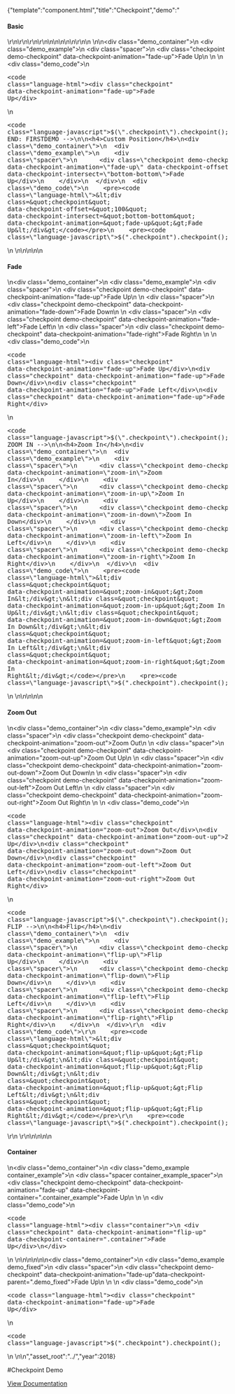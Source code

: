 {"template":"component.html","title":"Checkpoint","demo":"<h4>Basic</h4>\r\n\r\n<!-- START: FIRSTDEMO -->\r\n\r\n<style>\n  .check_container { background: #f9f9f9; overflow: hidden; }\n  .spacer { margin: 100px auto; border: 1px solid #eee; border-radius: 3px; height: 202px; width: 302px; }\n  .checkpoint { background: #00bcd4; border-radius: 3px; color: #fff; height: 200px; line-height: 200px; margin: 0 auto; text-align: center; width: 300px; }\n\n  @media screen and (min-width: 980px) {\n    .spacer { margin: 200px auto; }\n  }\n\n  @media screen and (min-width: 1220px) {\n    .spacer { margin: 300px auto; }\n  }\n\n  .marker {\n    position: fixed;\n    /*top: 50%;*/\n    right: 0;\n    left: 0;\n\n    width: 100%;\n    height: 1px;\n\n    background: red;\n    opacity: 0.2;\n  }\n\n  .container_example { padding: 100px 0; }\n  .container_example_spacer { margin: 0 auto; }\n\n  @media screen and (min-width: 980px) {\n    .container_example { padding: 200px 0; }\n    .container_example_spacer { margin: 0 auto; }\n  }\n\n  @media screen and (min-width: 1220px) {\n    .container_example { padding: 300px 0; }\n    .container_example_spacer { margin: 0 auto; }\n  }\n\n  .demo_fixed {\n    height: 300px;\n    width: 500px;\n    position: fixed;\n    bottom: 10px;\n    left: 10px;\n    background: #eee;\n    overflow-y: scroll;\n  }\n  .demo_fixed .spacer {\n    margin-top: 500px;\n  }\n</style>\n\n<!-- <div class=\"marker\" style=\"top: 100px;\"></div>\n<div class=\"marker\" style=\"top: 50%;\"></div>\n<div class=\"marker\" style=\"bottom: 100px;\"></div> -->\n\n<script>\nFormstone.Ready(function() {\n  // $(\".checkpoint\").on(\"activate.checkpoint\", function() {\n  //   console.log(\"activate\", this);\n  // }).on(\"deactivate.checkpoint\", function() {\n  //   console.log(\"deactivate\", this);\n  // });\n\n  $(\".demo-checkpoint\").checkpoint({\n    // offset: -50,\n    intersect: 'middle-top',\n    reverse: true\n  });\n\n  $(\"body\").find(\".js-demo_tabs\").on(\"update.tabs\", function() {\n    $(\".demo-checkpoint\").checkpoint(\"resize\");\n  });\n});\n</script>\n\r\n\n  <!-- <div class=\"spacer\">\n    <div class=\"checkpoint demo-checkpoint\" data-checkpoint-options='{\"offset\":-100,\"intersect\":\"top-top\"}' data-checkpoint-animation=\"fade-up\">Target</div>\n  </div>\n  <div class=\"spacer\">\n    <div class=\"checkpoint demo-checkpoint\" data-checkpoint-options='{\"offset\":0,\"intersect\":\"middle-middle\"}' data-checkpoint-animation=\"fade-up\">Target</div>\n  </div>\n  <div class=\"spacer\">\n    <div class=\"checkpoint demo-checkpoint\" data-checkpoint-options='{\"offset\":100,\"intersect\":\"bottom-bottom\"}' data-checkpoint-animation=\"fade-up\">Target</div>\n  </div>\n  <div class=\"check_container\">\n    <div class=\"spacer\">\n      <div class=\"checkpoint demo-checkpoint\" data-checkpoint-options='{\"offset\":100,\"intersect\":\"bottom-bottom\"}' data-checkpoint-animation=\"fade-up\" data-checkpoint-container=\".check_container\">Target</div>\n    </div>\n  </div> -->\n\n<div class=\"demo_container\">\n  <div class=\"demo_example\">\n    <div class=\"spacer\">\n      <div class=\"checkpoint demo-checkpoint\" data-checkpoint-animation=\"fade-up\">Fade Up</div>\n    </div>\n  </div>\n  <div class=\"demo_code\">\n    <pre><code class=\"language-html\">&lt;div class=&quot;checkpoint&quot; data-checkpoint-animation=&quot;fade-up&quot;&gt;Fade Up&lt;/div&gt;</code></pre>\n    <pre><code class=\"language-javascript\">$(\".checkpoint\").checkpoint();</code></pre>\n  </div>\n</div>\n\n<!-- END: FIRSTDEMO -->\n\n<h4>Custom Position</h4>\n<div class=\"demo_container\">\n  <div class=\"demo_example\">\n    <div class=\"spacer\">\n      <div class=\"checkpoint demo-checkpoint\" data-checkpoint-animation=\"fade-up\" data-checkpoint-offset=\"100\" data-checkpoint-intersect=\"bottom-bottom\">Fade Up</div>\n    </div>\n  </div>\n  <div class=\"demo_code\">\n    <pre><code class=\"language-html\">&lt;div class=&quot;checkpoint&quot; data-checkpoint-offset=&quot;100&quot; data-checkpoint-intersect=&quot;bottom-bottom&quot; data-checkpoint-animation=&quot;fade-up&quot;&gt;Fade Up&lt;/div&gt;</code></pre>\n    <pre><code class=\"language-javascript\">$(\".checkpoint\").checkpoint();</code></pre>\n  </div>\n</div>\n\n<!-- FADE -->\n\n<h4>Fade</h4>\n<div class=\"demo_container\">\n  <div class=\"demo_example\">\n    <div class=\"spacer\">\n      <div class=\"checkpoint demo-checkpoint\" data-checkpoint-animation=\"fade-up\">Fade Up</div>\n    </div>\n    <div class=\"spacer\">\n      <div class=\"checkpoint demo-checkpoint\" data-checkpoint-animation=\"fade-down\">Fade Down</div>\n    </div>\n    <div class=\"spacer\">\n      <div class=\"checkpoint demo-checkpoint\" data-checkpoint-animation=\"fade-left\">Fade Left</div>\n    </div>\n    <div class=\"spacer\">\n      <div class=\"checkpoint demo-checkpoint\" data-checkpoint-animation=\"fade-right\">Fade Right</div>\n    </div>\n  </div>\n  <div class=\"demo_code\">\n    <pre><code class=\"language-html\">&lt;div class=&quot;checkpoint&quot; data-checkpoint-animation=&quot;fade-up&quot;&gt;Fade Up&lt;/div&gt;\n&lt;div class=&quot;checkpoint&quot; data-checkpoint-animation=&quot;fade-up&quot;&gt;Fade Down&lt;/div&gt;\n&lt;div class=&quot;checkpoint&quot; data-checkpoint-animation=&quot;fade-up&quot;&gt;Fade Left&lt;/div&gt;\n&lt;div class=&quot;checkpoint&quot; data-checkpoint-animation=&quot;fade-up&quot;&gt;Fade Right&lt;/div&gt;</code></pre>\n    <pre><code class=\"language-javascript\">$(\".checkpoint\").checkpoint();</code></pre>\n  </div>\n</div>\n\n<!-- ZOOM IN -->\n\n<h4>Zoom In</h4>\n<div class=\"demo_container\">\n  <div class=\"demo_example\">\n    <div class=\"spacer\">\n      <div class=\"checkpoint demo-checkpoint\" data-checkpoint-animation=\"zoom-in\">Zoom In</div>\n    </div>\n    <div class=\"spacer\">\n      <div class=\"checkpoint demo-checkpoint\" data-checkpoint-animation=\"zoom-in-up\">Zoom In Up</div>\n    </div>\n    <div class=\"spacer\">\n      <div class=\"checkpoint demo-checkpoint\" data-checkpoint-animation=\"zoom-in-down\">Zoom In Down</div>\n    </div>\n    <div class=\"spacer\">\n      <div class=\"checkpoint demo-checkpoint\" data-checkpoint-animation=\"zoom-in-left\">Zoom In Left</div>\n    </div>\n    <div class=\"spacer\">\n      <div class=\"checkpoint demo-checkpoint\" data-checkpoint-animation=\"zoom-in-right\">Zoom In Right</div>\n    </div>\n  </div>\n  <div class=\"demo_code\">\n    <pre><code class=\"language-html\">&lt;div class=&quot;checkpoint&quot; data-checkpoint-animation=&quot;zoom-in&quot;&gt;Zoom In&lt;/div&gt;\n&lt;div class=&quot;checkpoint&quot; data-checkpoint-animation=&quot;zoom-in-up&quot;&gt;Zoom In Up&lt;/div&gt;\n&lt;div class=&quot;checkpoint&quot; data-checkpoint-animation=&quot;zoom-in-down&quot;&gt;Zoom In Down&lt;/div&gt;\n&lt;div class=&quot;checkpoint&quot; data-checkpoint-animation=&quot;zoom-in-left&quot;&gt;Zoom In Left&lt;/div&gt;\n&lt;div class=&quot;checkpoint&quot; data-checkpoint-animation=&quot;zoom-in-right&quot;&gt;Zoom In Right&lt;/div&gt;</code></pre>\n    <pre><code class=\"language-javascript\">$(\".checkpoint\").checkpoint();</code></pre>\n  </div>\n</div>\n\n<!-- ZOOM OUT -->\n\n<h4>Zoom Out</h4>\n<div class=\"demo_container\">\n  <div class=\"demo_example\">\n    <div class=\"spacer\">\n      <div class=\"checkpoint demo-checkpoint\" data-checkpoint-animation=\"zoom-out\">Zoom Out</div>\n    </div>\n    <div class=\"spacer\">\n      <div class=\"checkpoint demo-checkpoint\" data-checkpoint-animation=\"zoom-out-up\">Zoom Out Up</div>\n    </div>\n    <div class=\"spacer\">\n      <div class=\"checkpoint demo-checkpoint\" data-checkpoint-animation=\"zoom-out-down\">Zoom Out Down</div>\n    </div>\n    <div class=\"spacer\">\n      <div class=\"checkpoint demo-checkpoint\" data-checkpoint-animation=\"zoom-out-left\">Zoom Out Left</div>\n    </div>\n    <div class=\"spacer\">\n      <div class=\"checkpoint demo-checkpoint\" data-checkpoint-animation=\"zoom-out-right\">Zoom Out Right</div>\n    </div>\n  </div>\n  <div class=\"demo_code\">\n    <pre><code class=\"language-html\">&lt;div class=&quot;checkpoint&quot; data-checkpoint-animation=&quot;zoom-out&quot;&gt;Zoom Out&lt;/div&gt;\n&lt;div class=&quot;checkpoint&quot; data-checkpoint-animation=&quot;zoom-out-up&quot;&gt;Zoom Out Up&lt;/div&gt;\n&lt;div class=&quot;checkpoint&quot; data-checkpoint-animation=&quot;zoom-out-down&quot;&gt;Zoom Out Down&lt;/div&gt;\n&lt;div class=&quot;checkpoint&quot; data-checkpoint-animation=&quot;zoom-out-left&quot;&gt;Zoom Out Left&lt;/div&gt;\n&lt;div class=&quot;checkpoint&quot; data-checkpoint-animation=&quot;zoom-out-right&quot;&gt;Zoom Out Right&lt;/div&gt;</code></pre>\n    <pre><code class=\"language-javascript\">$(\".checkpoint\").checkpoint();</code></pre>\n  </div>\n</div>\n\n<!-- FLIP -->\n\n<h4>Flip</h4>\n<div class=\"demo_container\">\n  <div class=\"demo_example\">\n    <div class=\"spacer\">\n      <div class=\"checkpoint demo-checkpoint\" data-checkpoint-animation=\"flip-up\">Flip Up</div>\n    </div>\n    <div class=\"spacer\">\n      <div class=\"checkpoint demo-checkpoint\" data-checkpoint-animation=\"flip-down\">Flip Down</div>\n    </div>\n    <div class=\"spacer\">\n      <div class=\"checkpoint demo-checkpoint\" data-checkpoint-animation=\"flip-left\">Flip Left</div>\n    </div>\n    <div class=\"spacer\">\n      <div class=\"checkpoint demo-checkpoint\" data-checkpoint-animation=\"flip-right\">Flip Right</div>\n    </div>\n  </div>\r\n  <div class=\"demo_code\">\r\n    <pre><code class=\"language-html\">&lt;div class=&quot;checkpoint&quot; data-checkpoint-animation=&quot;flip-up&quot;&gt;Flip Up&lt;/div&gt;\n&lt;div class=&quot;checkpoint&quot; data-checkpoint-animation=&quot;flip-up&quot;&gt;Flip Down&lt;/div&gt;\n&lt;div class=&quot;checkpoint&quot; data-checkpoint-animation=&quot;flip-up&quot;&gt;Flip Left&lt;/div&gt;\n&lt;div class=&quot;checkpoint&quot; data-checkpoint-animation=&quot;flip-up&quot;&gt;Flip Right&lt;/div&gt;</code></pre>\r\n    <pre><code class=\"language-javascript\">$(\".checkpoint\").checkpoint();</code></pre>\r\n  </div>\r\n</div>\n\n<!-- Container -->\n\n<h4>Container</h4>\n<div class=\"demo_container\">\n  <div class=\"demo_example container_example\">\n    <div class=\"spacer container_example_spacer\">\n      <div class=\"checkpoint demo-checkpoint\" data-checkpoint-animation=\"fade-up\" data-checkpoint-container=\".container_example\">Fade Up</div>\n    </div>\n  </div>\n  <div class=\"demo_code\">\n    <pre><code class=\"language-html\">&lt;div class=&quot;container&quot;&gt;\n&Tab;&lt;div class=&quot;checkpoint&quot; data-checkpoint-animation=&quot;flip-up&quot; data-checkpoint-container=&quot;.container&quot;&gt;Fade Up&lt;/div&gt;\n&lt;/div&gt;</code></pre>\n  </div>\n</div>\n\n\n\n\n<div class=\"demo_container\">\n  <div class=\"demo_example demo_fixed\">\n    <div class=\"spacer\">\n      <div class=\"checkpoint demo-checkpoint\" data-checkpoint-animation=\"fade-up\"data-checkpoint-parent=\".demo_fixed\">Fade Up</div>\n    </div>\n  </div>\n  <div class=\"demo_code\">\n    <pre><code class=\"language-html\">&lt;div class=&quot;checkpoint&quot; data-checkpoint-animation=&quot;fade-up&quot;&gt;Fade Up&lt;/div&gt;</code></pre>\n    <pre><code class=\"language-javascript\">$(\".checkpoint\").checkpoint();</code></pre>\n  </div>\n</div>\n","asset_root":"../","year":2018}

 #Checkpoint Demo
<p class="back_link"><a href="https://formstone.it/components/checkpoint">View Documentation</a></p>